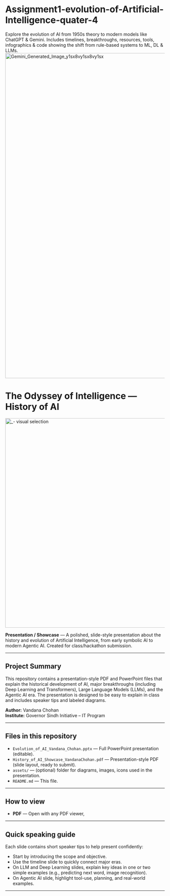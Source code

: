 # Assignment1-evolution-of-Artificial-Intelligence-quater-4
 Explore the evolution of AI from 1950s theory to modern models like ChatGPT &amp; Gemini. Includes timelines, breakthroughs, resources, tools, infographics &amp; code showing the shift from rule-based systems to ML, DL &amp; LLMs.
 <img width="1024" height="1024" alt="Gemini_Generated_Image_y1sx8vy1sx8vy1sx" src="https://github.com/user-attachments/assets/b4d71828-786f-4f87-8827-db61207580d0" />


# The Odyssey of Intelligence — History of AI
<img width="912" height="660" alt="_- visual selection" src="https://github.com/user-attachments/assets/0367fbe7-ea64-4785-9fe8-66d6bf979a18" />

**Presentation / Showcase** — A polished, slide-style presentation about the history and evolution of Artificial Intelligence, from early symbolic AI to modern Agentic AI. Created for class/hackathon submission.

---

## Project Summary
This repository contains a presentation-style PDF and PowerPoint files that explain the historical development of AI, major breakthroughs (including Deep Learning and Transformers), Large Language Models (LLMs), and the Agentic AI era. The presentation is designed to be easy to explain in class and includes speaker tips and labeled diagrams.

**Author:** Vandana Chohan   
**Institute:** Governor Sindh Initiative – IT Program

---

## Files in this repository
- `Evolution_of_AI_Vandana_Chohan.pptx` — Full PowerPoint presentation (editable).
- `History_of_AI_Showcase_VandanaChohan.pdf` — Presentation-style PDF (slide layout, ready to submit).
- `assets/` — (optional) folder for diagrams, images, icons used in the presentation.
- `README.md` — This file.


---

## How to view
- **PDF** — Open with any PDF viewer, 

---

## Quick speaking guide
Each slide contains short speaker tips to help present confidently:
- Start by introducing the scope and objective.
- Use the timeline slide to quickly connect major eras.
- On LLM and Deep Learning slides, explain key ideas in one or two simple examples (e.g., predicting next word, image recognition).
- On Agentic AI slide, highlight tool-use, planning, and real-world examples.

---

